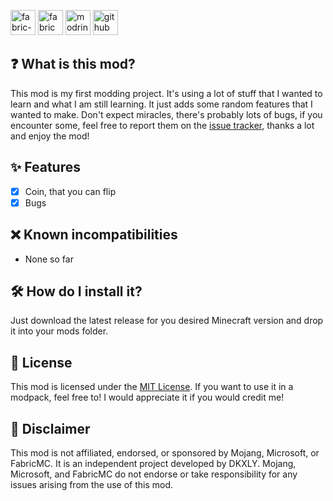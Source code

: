 <!-- SVG version -->
<img alt="fabric-api" height="40" src="https://cdn.jsdelivr.net/npm/@intergrav/devins-badges@3/assets/compact/requires/fabric-api_vector.svg"> <!-- SVG version -->
<img alt="fabric" height="40" src="https://cdn.jsdelivr.net/npm/@intergrav/devins-badges@3/assets/compact/supported/fabric_vector.svg"> <!-- SVG version -->
<img alt="modrinth" height="40" src="https://cdn.jsdelivr.net/npm/@intergrav/devins-badges@3/assets/compact/available/modrinth_vector.svg"> <!-- SVG version -->
<img alt="github" height="40" src="https://cdn.jsdelivr.net/npm/@intergrav/devins-badges@3/assets/compact/available/github_vector.svg">

## ❓ What is this mod?
This mod is my first modding project. It's using a lot of stuff that I wanted to learn and what I am still learning. It just adds some random features that I wanted to make. Don't expect miracles, there's probably lots of bugs, if you encounter some, feel free to report them on the [issue tracker](https://github.com/DKXLY/Tails-OH-NO/issues), thanks a lot and enjoy the mod!

## ✨ Features
 - [x] Coin, that you can flip
 - [x] Bugs

## ❌ Known incompatibilities
 - None so far

## 🛠 How do I install it?
Just download the latest release for you desired Minecraft version and drop it into your mods folder.

## 📜 License
This mod is licensed under the [MIT License](https://github.com/DKXLY/Tails-OH-NO/blob/master/LICENSE). If you want to use it in a modpack, feel free to! I would appreciate it if you would credit me!

## 📢 Disclaimer
This mod is not affiliated, endorsed, or sponsored by Mojang, Microsoft, or FabricMC. It is an independent project developed by DKXLY. Mojang, Microsoft, and FabricMC do not endorse or take responsibility for any issues arising from the use of this mod.
